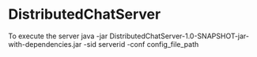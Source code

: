 # DistributedChatServer

To execute the server
java -jar DistributedChatServer-1.0-SNAPSHOT-jar-with-dependencies.jar -sid serverid -conf config_file_path
